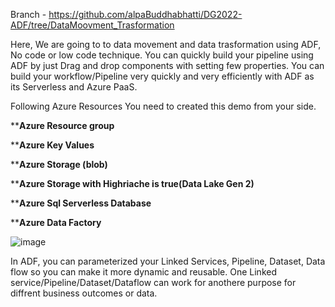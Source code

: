 Branch - https://github.com/alpaBuddhabhatti/DG2022-ADF/tree/DataMoovment_Trasformation


Here, We are going to to data movement and data trasformation using ADF, No code or low code technique. You can quickly build your pipeline using ADF by just Drag and drop components with setting few properties. You can build your workflow/Pipeline very quickly and very efficiently with ADF as its Serverless and Azure PaaS.

Following Azure Resources You need to created this demo from your side.

****Azure Resource group** 

****Azure Key Values**

****Azure Storage (blob)** 

****Azure Storage with Highriache is true(Data Lake Gen 2)**

****Azure Sql Serverless Database**

****Azure Data Factory**


![image](https://user-images.githubusercontent.com/64379307/171499515-fe33b230-7f28-4ed1-8a04-26c60f9be850.png)


In ADF, you can parameterized your Linked Services, Pipeline, Dataset, Data flow so you can make it more dynamic and reusable. One Linked service/Pipeline/Dataset/Dataflow can work for anothere purpose for diffrent business outcomes or data.


